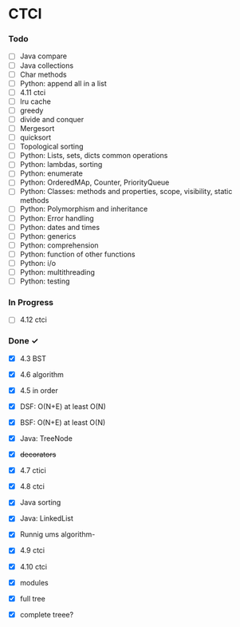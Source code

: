 
# CTCI

### Todo

- [ ] Java compare  
- [ ] Java collections
- [ ] Char methods  
- [ ] Python: append all in a list  
- [ ] 4.11 ctci  
- [ ] lru cache
- [ ] greedy
- [ ] divide and conquer
- [ ] Mergesort 
- [ ] quicksort
- [ ] Topological sorting
- [ ] Python: Lists, sets, dicts common operations  
- [ ] Python: lambdas, sorting  
- [ ] Python: enumerate 
- [ ] Python: OrderedMAp, Counter, PriorityQueue
- [ ] Python: Classes: methods and properties, scope, visibility, static methods  
- [ ] Python: Polymorphism and inheritance  
- [ ] Python: Error handling  
- [ ] Python: dates and times  
- [ ] Python: generics  
- [ ] Python: comprehension  
- [ ] Python: function of other functions  
- [ ] Python: i/o  
- [ ] Python: multithreading  
- [ ] Python: testing  

### In Progress

- [ ] 4.12 ctci  

### Done ✓

- [x] 4.3 BST  
- [x] 4.6 algorithm  
- [x] 4.5 in order  
- [x] DSF: O(N+E) at least O(N)  
- [x] BSF: O(N+E) at least O(N)  
- [x] Java: TreeNode  
- [x] ~~decorators~~  
- [x] 4.7 ctici  
- [x] 4.8 ctci  
- [x] Java sorting  
- [x] Java: LinkedList  
- [x] Runnig ums algorithm-  
- [x] 4.9 ctci  
- [x] 4.10 ctci  
- [x] modules  
- [x] full tree  
- [x] complete treee?  

